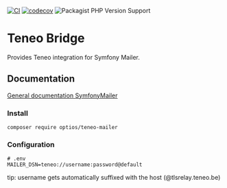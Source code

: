 [![CI](https://github.com/optiosteam/teneo-mailer/actions/workflows/tests.yaml/badge.svg?branch=main)](https://github.com/optiosteam/teneo-mailer/actions/workflows/tests.yaml)
[![codecov](https://codecov.io/gh/optiosteam/teneo-mailer/branch/main/graph/badge.svg?token=S62YDUXV7A)](https://codecov.io/gh/optiosteam/teneo-mailer)
![Packagist PHP Version Support](https://img.shields.io/packagist/php-v/optios/teneo-mailer)

# Teneo Bridge

Provides Teneo integration for Symfony Mailer.

## Documentation

[General documentation SymfonyMailer](https://symfony.com/doc/current/mailer.html#using-a-3rd-party-transport)

### Install 
```shell
composer require optios/teneo-mailer
```

### Configuration
```
# .env
MAILER_DSN=teneo://username:password@default
```
tip: username gets automatically suffixed with the host (@tlsrelay.teneo.be)